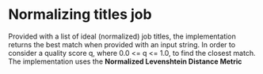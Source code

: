 # Normalizing titles job
Provided with a list of ideal (normalized) job titles, the implementation returns the best match when provided with an
input string.
In order to consider a quality score q, where 0.0 <= q <= 1.0, to find the closest match. The implementation uses the  **Normalized Levenshtein Distance Metric**